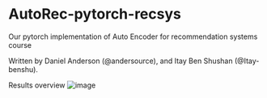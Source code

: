 # AutoRec-pytorch-recsys
Our pytorch implementation of Auto Encoder for recommendation systems course

Written by Daniel Anderson (@andersource), and Itay Ben Shushan (@Itay-benshu).

Results overview
![image](https://user-images.githubusercontent.com/10333727/152375023-bf58f257-516d-41ad-acf7-656beeb64a50.png)
